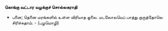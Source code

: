 **கொங்கு வட்டார வழக்குச் சொல்லகராதி**
- பனை; தெனை மரங்களில் உள்ள விரியாத ஓலை. மடலோலயெப் பாத்து குருத்தோலெ சிரிச்சுதாம். - (பழமொழி)

